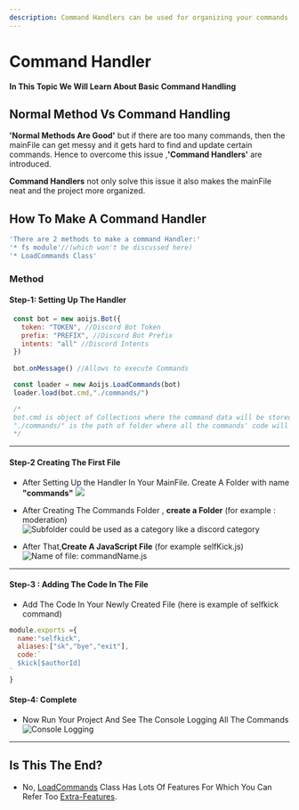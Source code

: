 ```yaml
---
description: Command Handlers can be used for organizing your commands
---
```


# Command Handler
 **In This Topic We Will Learn About Basic Command Handling**

## Normal Method Vs Command Handling 

**'Normal Methods Are Good'** but if there are too many commands, then the mainFile can get messy and it gets hard to find and update certain commands. Hence to overcome this issue ,**'Command Handlers'** are introduced.

**Command Handlers** not only solve this issue it also makes the mainFile neat and the project more organized.
## How To Make A Command Handler 
```js
'There are 2 methods to make a command Handler:'
'* fs module'//(which won't be discussed here)
'* LoadCommands Class'
```
### Method 
#### Step-1: Setting Up The Handler 
```js
 const bot = new aoijs.Bot({
   token: "TOKEN", //Discord Bot Token
   prefix: "PREFIX", //Discord Bot Prefix
   intents: "all" //Discord Intents 
 })
 
 bot.onMessage() //Allows to execute Commands

 const loader = new Aoijs.LoadCommands(bot)
 loader.load(bot.cmd,"./commands/")

 /*
 bot.cmd is object of Collections where the command data will be stored
 "./commands/" is the path of folder where all the commands' code will be present
 */
```
---
#### Step-2 Creating The First File 
* After Setting Up the Handler In Your MainFile. Create A Folder with name **"commands"**
![](../../.gitbook/assets/screenshot-2020-11-23-at-9.54.22-pm.png)

* After Creating The Commands Folder , **create a Folder** (for example : moderation)
![Subfolder could be used as a category like a discord category](../../.gitbook/assets/screenshot-2020-11-23-at-9.57.28-pm.png)

* After That,**Create A JavaScript File** (for example selfKick.js)
![Name of file: commandName.js](../../.gitbook/assets/selfKick.js.png)
---
#### Step-3 : Adding The Code In The File
* Add The Code In Your Newly Created File (here is example of selfkick command)
```js
module.exports ={
  name:"selfkick",
  aliases:["sk","bye","exit"],
  code:`
  $kick[$authorId]
`
}
```
#### Step-4: Complete
* Now Run Your Project And See The Console Logging All The Commands 
![Console Logging](../../.gitbook/assets/commadLogging.png)
---
## Is This The End?
 * No, [LoadCommands](../../class/loadCommands.md) Class Has Lots Of Features For Which You Can Refer Too [Extra-Features](extraFeature.md).